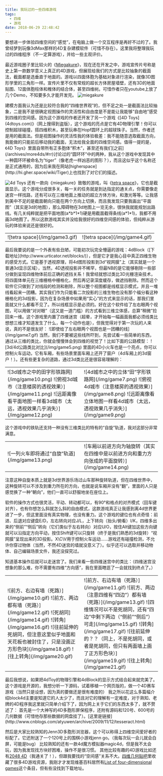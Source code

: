 ```yaml
---
title: 我玩过的一些四维游戏
tags:
  - 四维
  - 游戏
date: 2018-06-29 22:48:42
---
```


要想进一步体验四维空间的“感觉”，在电脑上做一个交互程序是再好不过的了。我曾经梦到玩像3dMax那样的4D复杂建模软件（可惜不存在）。这里我将整理我玩过的四维程序（不一定算游戏），并给一些主观评价。

最近游戏圈子里比较火的《[Miegakure](http://miegakure.com/)》，现在还在开发之中，游戏宣传片号称是史上第一款数学意义上真正的4D游戏，但展现给我们的方式是比较抽象的截面法，截面都是选垂直于地面的。游戏以四面体胞为基础对象进行渲染，就像3D图形学里的三角形一样。宣传片里不仅有常规的超长方体房屋墙壁，还有3D的地面贴图、12面体胞柱体和椎体的结合体，甚至四维树。可惜作者只在youtube上放了几个Demo，不知要多久才能开发完。
![miegakure](/img/game1.jpg)
<!--more-->建模方面我认为还是比较符合我的“四维世界观”的，但不足之处一是截面法比较抽象，二是我不是很确定视图操作的灵活性和自由度是不是能让我能够“自由地”感受到四维的空间感。因为这个游戏的作者还开发了另一个游戏《[4D Toys](4dtoys.com)》（网上搜得到盗版），这个游戏的亮点是它有4D物理引擎！你可以控制超球碰撞，搭四维积木，甚至玩串在Hopf圆环上的超球珠子。当然，作者还是用的截面法。但是视图操作的灵活性我的体验极差：我不能随意选取截面方向，我能做的只能前后移动我的截面，无法给我全面的四维空间感。值得一提的是，《4D Toys》里面自带所有正多胞体“积木”，甚至还有我们[之前](/archives/more4ds/#rr)讨论过的“圆环环”中的两种，我从这个游戏中发现其中一种圆环环被命名为“tiger”（像老虎一样凶恶的图形？），而且这似乎这个名称还是正式通用的，因为后来我在网站[higherspace](http://hi.gher.space/wiki/Tiger)上也找到了对它们的描述。
![4d Toys](/img/game2.jpg)
还有一款向《miegakure》致敬的游戏，叫《[tetra space](https://rantonels.itch.io/brane)》，它也是截面显示。这个游戏分成很多关，每一关的任务就是到达指定的通关点，你需要像走迷宫一样找路，还有可以在三维地面上推动的超立方体方块，和激光等等。让我感到美中不足的是截面朝向只能在两个方向上切换，而且我发现只要我画出“平面图”（其实是3d的地图），那么障碍物在3d地图上一览无余，很快我就能规划出路线。有几关纯粹就是把平面地图(a\*b\*1\*1)硬是用截面截得条线(a\*1\*1)，我都不用画3d地图了。所以这款游戏其实并没给我很好的四维空间感的体验，但纯粹从游玩的体验来说还是很好的。
<table><tr><td width="50%">![tetra space](/img/game3.gif)
</td><td>![tetra space](/img/game4.gif)
</td></tr></table><a name="4dtouhh"></a>
最后我要说的是一个外表有些丑陋，可能初次玩完全懵逼的游戏：4dBlock（[下载地址](http://www.urticator.net/blocks/)），但是它才是我心目中真正四维生物的感受方式。它是基于透视原理，将4d图形投影到3d“视网膜”上（其实就是一个普通3d显示区域），当然，4D透视投影并不稀罕，但最NB的是它能够剔除一些部分做到呈现四维物体前后正确的遮挡关系！我曾经就想过类比3D光栅渲染技术，将四面体单元在三维栅格中栅格化，然后再记录深度缓存，做遮挡剔除。然而这个软件它只做到了对线段的检测和剔除，所以整个视图都是线框显示模式，并且一堆线看起来一团糟。其实我们作为只能看二次投影的三维生物也没有那个福分看这种栅格化的3d投影，因为在复杂场景中如果用“实心”的方式来显示的话，那我们里面就又什么都看不见了。所以线框显示是必须的。好在这个软件给了左右眼两个视图，可以用做“对对眼”（这又是一道门槛）的方式看到三维立体感，总算“稍微”捡回来一维。这个游戏里内置了四维迷宫（超晕，才开始每一幅画面我都必须线类比想想三维才知道发生了什么，每一个动作也是），但我觉得对于第一次玩的人来说，真的不是很友好：
![即使给了左右眼两个视图也是一团糟的线](/img/game7.gif)
当然，我们不要被这些线所吓到，先尝试看一些简单的东西，通过从三维的类比，你就会慢慢体会到四维的视觉了！比如下面的公路模型：
![3d/4d公路类比对比](/img/game5.png)
里面的4D小火车也是一个亮点，你可以控制火车运动，它有车厢，有些场景里面车厢上还开了窗户（4d车厢上的3d窗户！）。还有些更复杂的道路，通过3d类比还是很容易理解的：
<table><tr><td width="50%">
![3d城市之中的田字形铁路网](/img/game10.png)
![俯视3d城市（注意楼房的透视效果）](/img/game11.png)
![远距离像看平面地图一样看3d城市（太远，透视效果几乎消失）](/img/game12.png)
</td><td>
![4d城市之中的立体“田”字形铁路网](/img/game7.png)
![俯视4d城市（注意楼房的透视效果）](/img/game8.png)
![远距离像看立体地图一样看4d城市（太远，透视效果几乎消失）](/img/game9.png)
</td></tr></table>
这个游戏中的铁轨还支持一种没有三维类比的特有的“自旋”轨道，我对这部分非常满意。
<table><tr><td width="50%">![一列火车即将通过“自旋”轨道](/img/game13.png)
</td><td>![车厢以前进方向为轴旋转（其实在四维中是以前进方向和重力方向张成的平面旋转）](/img/game14.png)
</td></tr></table>
注意这种自旋本质上就是3d世界游乐场过山车那种旋转轨道，但在四维世界中，这种旋转可以不涉及到重力所在的方向，也就是说车厢并没有“翻”，里面的人只是感觉换了一种“朝向”，他们一直可以舒服地坐在座位上。

软件的操作方式也很灵活，平动、转动都可以，有90°和格点的对齐模式（回车键对齐），也有你想怎么斜就怎么斜的自由模式，这款游戏真正让我感到离4d世界更进了一步，但这里面没有真实物理，也没有重力。这个游戏的键位也有点奇怪：前进、后退对应键盘E/D，左右转向对应J/L，上下转向（抬头/俯看）I/K，四维多出来的“侧前”“侧后”转向（它们类似于左右转向）对应U/O，按住Alt键加这些方向键就可以沿指定方向平动，按住Shift键可以只旋转（终于是我们熟悉的3d旋转）“视网膜”呈现出来的3D投影。X\C\V用于控制火车运动……游戏还有碰撞检测，不允许你穿过物体（当然，不然4D迷宫的墙就没意义了）。似乎还可以选取并移动物体、自己编辑场景文件，我还没探究过。

知道基本操作后就可以走迷宫了。我们来看一些四维迷宫中的类比：（四维迷宫没想象的那么难，你不需要有四维“方向感”，我在里面瞎逛了一会就找到终点了。）

<table><tr><td width="50%">![前方、右边有墙（死路）](/img/game10.gif)
![前方、两边都有墙（死路）](/img/game12.gif)
![死胡同](/img/game14.gif)
![转角](/img/game16.gif)
![往前延伸的死胡同，但注意这里似乎地面和天花板也被封住了，只是没画正方形色块](/img/game18.gif)
![往上转角](/img/game20.gif)
</td><td>![前方、右边有墙（死路）](/img/game11.gif)
![前方、两边（注意四维有“四边”）都有墙（死路）](/img/game13.gif)
![四维情况可以不是死胡同，还有“四边”中剩下两边（“侧前”“侧后”）可走](/img/game15.gif)
![转角](/img/game17.gif)
![往前延伸的？？（同上，不是死胡同，或者是死胡同，但只有两面墙上画了正方形色块）](/img/game19.gif)
![往上转角](/img/game21.gif)
</td></tr></table>
最后我想说，如果把4dToy的物理引擎和4dBlock的显示方式结合起来就完美了。这个游戏是开源的，我想分析一下源码，试着移植一个网页版的，做一个4D赛车游戏（当然只是设想，因为真的要做还是很有难度的）
我之所以花这么多篇幅介绍block4d主要是知道它的人太少了，而且对它的理解有一定难度，对于熟知、老牌的4D程序我这里就只简单介绍下了，因为网上关于它们的东西太多了，就不赘述了：
首先是一个大神写的4D多胞形屏保程序，还附有源码和120号、600号的几何数据（可惜他存那些数据的网盘挂了）。[这里是链接](http://www.cnblogs.com/atyuwen/archive/2009/11/12/tesseract.html)

然后是大家比较熟知的Jenn3D多胞形浏览器，这个可以称得上四维空间爱好者的标配了。它还附送了一个120号上的围棋小游戏jenn go。（我每次玩一会儿就会白屏，可能是bug）
比较熟知的还有一款4d魔方模拟器magic4d，但是我不太会玩，因为我发现找方块好困难，操作不是很习惯。
其他比较有趣的4D游戏比如还有[2048 4D](https://huonw.github.io/2048-4D/)（我通关了！），但跟我要找的“空间感”关系不大。[四维几何贴吧](http://tieba.baidu.com/p/5361187936)里收藏了很多4D游戏资源，我刚才才发现维基百科居然有[List of four-dimensional games](https://en.wikipedia.org/wiki/List_of_four-dimensional_games)这个条目，但有些没找到下载地址。
